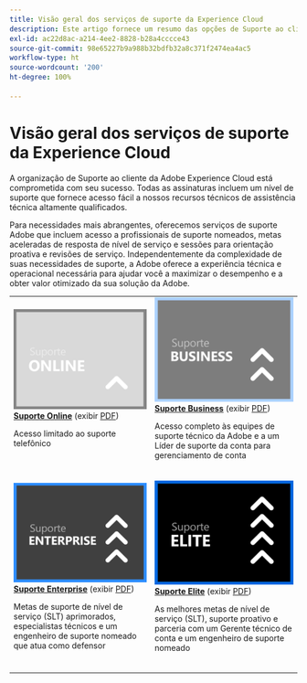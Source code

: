 ```yaml
---
title: Visão geral dos serviços de suporte da Experience Cloud
description: Este artigo fornece um resumo das opções de Suporte ao cliente da Adobe Experience Cloud. Essas opções incluem os planos Online, Business, Enterprise e Elite.
exl-id: ac22d8ac-a214-4ee2-8828-b28a4cccce43
source-git-commit: 98e65227b9a988b32bdfb32a8c371f2474ea4ac5
workflow-type: ht
source-wordcount: '200'
ht-degree: 100%

---
```


# Visão geral dos serviços de suporte da Experience Cloud

A organização de Suporte ao cliente da Adobe Experience Cloud está comprometida com seu sucesso. Todas as assinaturas incluem um nível de suporte que fornece acesso fácil a nossos recursos técnicos de assistência técnica altamente qualificados.

Para necessidades mais abrangentes, oferecemos serviços de suporte Adobe que incluem acesso a profissionais de suporte nomeados, metas aceleradas de resposta de nível de serviço e sessões para orientação proativa e revisões de serviço. Independentemente da complexidade de suas necessidades de suporte, a Adobe oferece a experiência técnica e operacional necessária para ajudar você a maximizar o desempenho e a obter valor otimizado da sua solução da Adobe.

<table style="table-layout:fixed">
<tr>
  <td>
    <a href="online.md">
    <img alt="Online" src="assets/OnlineSupportThumbnail.png"/>
    </a>
    <div>
    <a href="online.md"><strong>Suporte Online</strong></a> (exibir <a href="assets/OnlineSupportDatasheet.pdf" target="_blank">PDF</a>)
    </div>
    <p>Acesso limitado ao suporte telefônico</p>
    <br>
  </td>
  <td>
    <a href="business.md">
      <img alt="Business" src="assets/BusinessSupportThumbnail.png">
    </a>
    <div>
    <a href="business.md"><strong>Suporte Business</strong></a> (exibir <a href="assets/BusinessSupportDatasheet.pdf" target="_blank">PDF</a>)
    </div>
    <p>Acesso completo às equipes de suporte técnico da Adobe e a um Líder de suporte da conta para gerenciamento de conta</p>
    <br>
  </td>
</tr>
<tr>
  <td>
    <a href="enterprise.md">
    <img alt="Enterprise" src="assets/EnterpriseSupportThumbnail.png"/>
    </a>
    <div>
    <a href="enterprise.md"><strong>Suporte Enterprise</strong></a> (exibir <a href="assets/EnterpriseSupportDatasheet.pdf" target="_blank">PDF</a>)
    </div>
    <p>Metas de suporte de nível de serviço (SLT) aprimorados, especialistas técnicos e um engenheiro de suporte nomeado que atua como defensor</p>
    <br>
  </td>
  <td>
    <a href="elite.md">
      <img alt="Elite" src="assets/EliteSupportThumbnail.png">
    </a>
    <div>
    <a href="elite.md"><strong>Suporte Elite</strong></a> (exibir <a href="assets/EliteSupportDatasheet.pdf" target="_blank">PDF</a>)
    </div>
    <p>As melhores metas de nível de serviço (SLT), suporte proativo e parceria com um Gerente técnico de conta e um engenheiro de suporte nomeado</p>
    <br>
  </td>
</tr>
</table>
